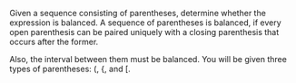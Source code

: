 Given a sequence consisting of parentheses, determine whether the expression is balanced. A sequence of parentheses is balanced, if every open parenthesis can be paired uniquely with a closing parenthesis that occurs after the former. 

Also, the interval between them must be balanced. You will be given three types of parentheses: (, {, and [.
